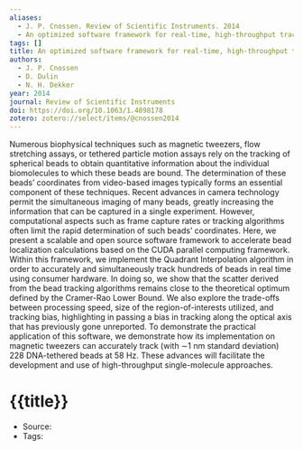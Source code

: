 ```yaml
---
aliases:
  - J. P. Cnossen. Review of Scientific Instruments. 2014
  - An optimized software framework for real-time, high-throughput tracking of spherical beads
tags: []
title: An optimized software framework for real-time, high-throughput tracking of spherical beads
authors:
  - J. P. Cnossen
  - D. Dulin
  - N. H. Dekker
year: 2014
journal: Review of Scientific Instruments
doi: https://doi.org/10.1063/1.4898178
zotero: zotero://select/items/@cnossen2014
---
```

<!-- START_ABSTRACT -->
Numerous biophysical techniques such as magnetic tweezers, flow stretching assays, or tethered particle motion assays rely on the tracking of spherical beads to obtain quantitative information about the individual biomolecules to which these beads are bound. The determination of these beads’ coordinates from video-based images typically forms an essential component of these techniques. Recent advances in camera technology permit the simultaneous imaging of many beads, greatly increasing the information that can be captured in a single experiment. However, computational aspects such as frame capture rates or tracking algorithms often limit the rapid determination of such beads’ coordinates. Here, we present a scalable and open source software framework to accelerate bead localization calculations based on the CUDA parallel computing framework. Within this framework, we implement the Quadrant Interpolation algorithm in order to accurately and simultaneously track hundreds of beads in real time using consumer hardware. In doing so, we show that the scatter derived from the bead tracking algorithms remains close to the theoretical optimum defined by the Cramer-Rao Lower Bound. We also explore the trade-offs between processing speed, size of the region-of-interests utilized, and tracking bias, highlighting in passing a bias in tracking along the optical axis that has previously gone unreported. To demonstrate the practical application of this software, we demonstrate how its implementation on magnetic tweezers can accurately track (with ∼1 nm standard deviation) 228 DNA-tethered beads at 58 Hz. These advances will facilitate the development and use of high-throughput single-molecule approaches.
<!-- END_ABSTRACT -->

<!-- START_TEMPLATE -->
# {{title}}

- Source:
- Tags: 
<!-- END_TEMPLATE -->